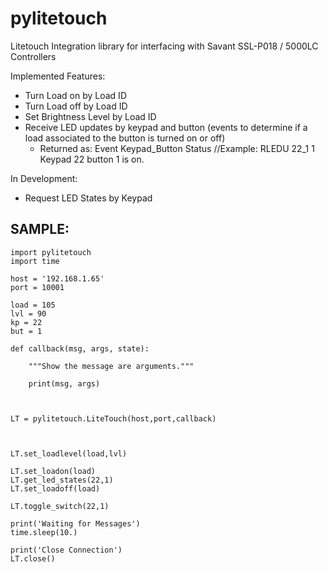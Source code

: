 # pylitetouch
Litetouch Integration library for interfacing with Savant SSL-P018 / 5000LC Controllers

Implemented Features:
  - Turn Load on by Load ID
  - Turn Load off by Load ID
  - Set Brightness Level by Load ID
  - Receive LED updates by keypad and button (events to determine if a load associated to the button is turned on or off)
    - Returned as:  Event Keypad_Button Status  //Example:  RLEDU 22_1 1  Keypad 22 button 1 is on.


In Development:
  - Request LED States by Keypad


SAMPLE:
-----------------------------------------
    import pylitetouch 
    import time

    host = '192.168.1.65'
    port = 10001
    
    load = 105
    lvl = 90
    kp = 22
    but = 1

    def callback(msg, args, state):

        """Show the message are arguments."""
    
        print(msg, args)



    LT = pylitetouch.LiteTouch(host,port,callback)



    LT.set_loadlevel(load,lvl)

    LT.set_loadon(load)
    LT.get_led_states(22,1)
    LT.set_loadoff(load)

    LT.toggle_switch(22,1)

    print('Waiting for Messages')
    time.sleep(10.)

    print('Close Connection')
    LT.close()
